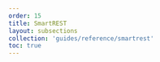 ```yaml
---
order: 15
title: SmartREST
layout: subsections
collection: 'guides/reference/smartrest'
toc: true
---
```


